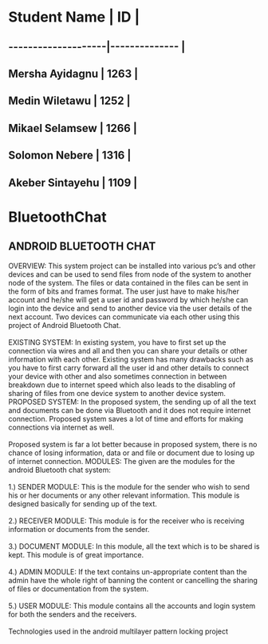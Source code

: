 
 # Student Name        |         ID     |<br>
 
## --------------------|--------------  |<br>   
## Mersha Ayidagnu     |        1263    |<br>
## Medin Wiletawu      |        1252    |<br>
## Mikael Selamsew     |        1266    |<br>
## Solomon Nebere      |        1316    |<br>
## Akeber Sintayehu    |        1109    |<br>



# BluetoothChat<br>
## ANDROID BLUETOOTH CHAT<br>

OVERVIEW: This system project can be installed into various pc’s and other devices and can be used to send files from node of the system to another node of the system. The files or data contained in the files can be sent in the form of bits and frames format. The user just have to make his/her account and he/she will get a user id and password by which he/she can login into the device and send to another device via the user details of the next account. Two devices can communicate via each other using this project of Android Bluetooth Chat.<br><br>
EXISTING SYSTEM: In existing system, you have to first set up the connection via wires and all and then you can share your details or other information with each other. Existing system has many drawbacks such as you have to first carry forward all the user id and other details to connect your device with other and also sometimes connection in between breakdown due to internet speed which also leads to the disabling of sharing of files from one device system to another device system.
PROPOSED SYSTEM: In the proposed system, the sending up of all the text and documents can be done via Bluetooth and it does not require internet connection. Proposed system saves a lot of time and efforts for making connections via internet as well.<br><br>
Proposed system is far a lot better because in proposed system, there is no chance of losing information, data or and file or document due to losing up of internet connection.
MODULES: The given are the modules for the android Bluetooth chat system:<br><br>
1.)	SENDER MODULE: This is the module for the sender who wish to send his or her documents or any other relevant information. This module is designed basically for sending up of the text.<br><br>
2.)	RECEIVER MODULE: This module is for the receiver who is receiving information or documents from the sender. <br><br>
3.)	DOCUMENT MODULE: In this module, all the text which is to be shared is kept. This module is of great importance.<br><br>
4.)	ADMIN MODULE: If the text contains un-appropriate content than the admin have the whole right of banning the content or cancelling the sharing of files or documentation from the system.<br><br>
5.)	USER MODULE: This module contains all the accounts and login system for both the senders and the receivers.<br><br>
Technologies used in the android multilayer pattern locking project


